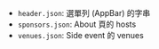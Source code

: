 - `header.json`: 選單列 (AppBar) 的字串
- `sponsors.json`: About 頁的 hosts
- `venues.json`: Side event 的 venues
